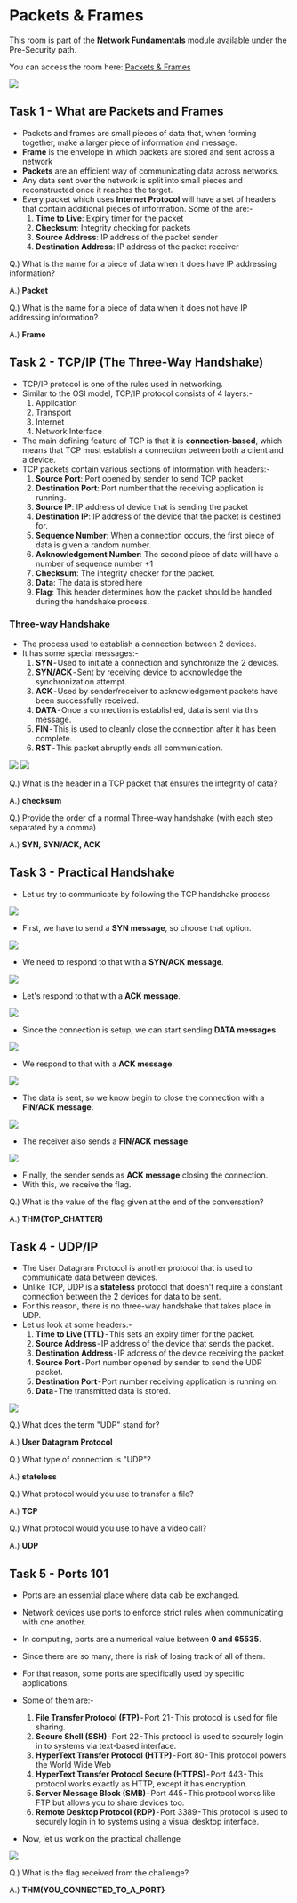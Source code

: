 # Packets & Frames

This room is part of the **Network Fundamentals** module available under the Pre-Security path.

You can access the room here: <a href="https://tryhackme.com/room/packetsframes">Packets & Frames</a>

<img src="Assets/A2-20.png">

## Task 1 - What are Packets and Frames
* Packets and frames are small pieces of data that, when forming together, make a larger piece of information and message.
* **Frame** is the envelope in which packets are stored and sent across a network
* **Packets** are an efficient way of communicating data across networks.
* Any data sent over the network is split into small pieces and reconstructed once it reaches the target.
* Every packet which uses **Internet Protocol** will have a set of headers that contain additional pieces of information. Some of the are:-
  1. **Time to Live**: Expiry timer for the packet
  2. **Checksum**: Integrity checking for packets
  3. **Source Address**: IP address of the packet sender
  4. **Destination Address**: IP address of the packet receiver

Q.) What is the name for a piece of data when it does have IP addressing information?

A.) **Packet**

Q.) What is the name for a piece of data when it does not have IP addressing information?

A.) **Frame**

## Task 2 - TCP/IP (The Three-Way Handshake)
* TCP/IP protocol is one of the rules used in networking.
* Similar to the OSI model, TCP/IP protocol consists of 4 layers:-
  1. Application
  2. Transport
  3. Internet
  4. Network Interface
* The main defining feature of TCP is that it is **connection-based**, which means that TCP must establish a connection between both a client and a device.
* TCP packets contain various sections of information with headers:-
  1. **Source Port**: Port opened by sender to send TCP packet
  2. **Destination Port**: Port number that the receiving application is running.
  3. **Source IP**: IP address of device that is sending the packet
  4. **Destination IP**: IP address of the device that the packet is destined for.
  5. **Sequence Number**: When a connection occurs, the first piece of data is given a random number.
  6. **Acknowledgement Number**: The second piece of data will have a number of sequence number +1
  7. **Checksum**: The integrity checker for the packet.
  8. **Data**: The data is stored here
  9. **Flag**: This header determines how the packet should be handled during the handshake process.
### Three-way Handshake
* The process used to establish a connection between 2 devices.
* It has some special messages:-
  1. **SYN** - Used to initiate a connection and synchronize the 2 devices.
  2. **SYN/ACK** - Sent by receiving device to acknowledge the synchronization attempt.
  3. **ACK** - Used by sender/receiver to acknowledgement packets have been successfully received.
  4. **DATA** - Once a connection is established, data is sent via this message.
  5. **FIN** - This is used to cleanly close the connection after it has been complete.
  6. **RST** - This packet abruptly ends all communication.

<img src="Assets/A2-21.png">

<img src="Assets/A2-22.png">

Q.) What is the header in a TCP packet that ensures the integrity of data?

A.) **checksum**

Q.) Provide the order of a normal Three-way handshake (with each step separated by a comma)

A.) **SYN, SYN/ACK, ACK**

## Task 3 - Practical Handshake
* Let us try to communicate by following the TCP handshake process

<img src="Assets/A2-23.png">

* First, we have to send a **SYN message**, so choose that option.

<img src="Assets/A2-24.png">

* We need to respond to that with a **SYN/ACK message**.

<img src="Assets/A2-25.png">

* Let's respond to that with a **ACK message**.

<img src="Assets/A2-26.png">

* Since the connection is setup, we can start sending **DATA messages**.

<img src="Assets/A2-27.png">

* We respond to that with a **ACK message**.

<img src="Assets/A2-28.png">

* The data is sent, so we know begin to close the connection with a **FIN/ACK message**.

<img src="Assets/A2-29.png">

* The receiver also sends a **FIN/ACK message**.

<img src="Assets/A2-30.png">

* Finally, the sender sends as **ACK message** closing the connection.
* With this, we receive the flag.

Q.) What is the value of the flag given at the end of the conversation?

A.) **THM{TCP_CHATTER}**

## Task 4 - UDP/IP
* The User Datagram Protocol is another protocol that is used to communicate data between devices.
* Unlike TCP, UDP is a **stateless** protocol that doesn't require a constant connection between the 2 devices for data to be sent.
* For this reason, there is no three-way handshake that takes place in UDP.
* Let us look at some headers:-
  1. **Time to Live (TTL)** - This sets an expiry timer for the packet.
  2. **Source Address** - IP address of the device that sends the packet.
  3. **Destination Address** - IP address of the device receiving the packet.
  4. **Source Port** - Port number opened by sender to send the UDP packet.
  5. **Destination Port** - Port number receiving application is running on.
  6. **Data** - The transmitted data is stored.

<img src="Assets/A2-31.png">

Q.) What does the term "UDP" stand for?

A.) **User Datagram Protocol**

Q.) What type of connection is "UDP"?

A.) **stateless**

Q.) What protocol would you use to transfer a file?

A.) **TCP**

Q.) What protocol would you use to have a video call?

A.) **UDP**

## Task 5 - Ports 101
* Ports are an essential place where data cab be exchanged.
* Network devices use ports to enforce strict rules when communicating with one another.
* In computing, ports are a numerical value between **0 and 65535**.
* Since  there are so many, there is risk of losing track of all of them.
* For that reason, some ports are specifically used by specific applications.
* Some of them are:-
  1. **File Transfer Protocol (FTP)** - Port 21 - This protocol is used for file sharing.
  2. **Secure Shell (SSH)** - Port 22 - This protocol is used to securely login in to systems via text-based interface.
  3. **HyperText Transfer Protocol (HTTP)** - Port 80 - This protocol powers the World Wide Web
  4. **HyperText Transfer Protocol Secure (HTTPS)** - Port 443 - This protocol works exactly as HTTP, except it has encryption.
  5. **Server Message Block (SMB)** - Port 445 - This protocol works like FTP but allows you to share devices too.
  6. **Remote Desktop Protocol (RDP)** - Port 3389 - This protocol is used to securely login in to systems using a visual desktop interface.

* Now, let us work on the practical challenge

<img src="Assets/A2-32.png">

Q.) What is the flag received from the challenge?

A.) **THM(YOU_CONNECTED_TO_A_PORT}**
